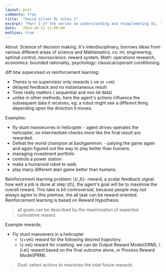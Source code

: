 ```yaml
---
layout: post
comments: true
title:  "David silver RL notes 1"
excerpt: "Part 1 of the series on understanding and reimplemeting O1, This blog I discuss and summarize the papers that might have been the backbone of O1 implementation."
date:   2024-10-31 11:00:00
mathjax: true
---
```

About:
Science of decision making. It's interdisciplinary, borrows ideas from various different areas of science and Mathematics, cs: ml, engineering: optimal control, neuroscience: reward system, Math: operations research, economics: bounded rationality, psychology: classical/operant conditioning. 

diff btw supervised vs reinforcement learning:
- Theres is no supervisior only rewards (-ve or +ve)
- delayed feedback and no instantaneous result
- Time really matters ( sequential and non iid data)
- unlike in other methods, here the agent's actions influence the subsequent data it receives, eg: a robot might see a different thing depending upon the direction it moves. 

Examples:
- fly stunt manoeuvres in helicopter - agent drives operates the helicopter, no intermediate checks more like the final result are rewarded.
- Defeat the world champion at backgammon. - palying the game again and again figured out the way to play better than humans.
-  managing investment portfolio
- controls a power station
- make a humanoid robot to walk. 
- play many different atari game better than humans. 

Reinforcement learning problem:
\\(r_t\\)- reward, a scalar feedback signal. how well a job is done at step \\(t\\), the agent's goal will be to maximise the overall reward. 
This take is bit controversial, because people may not always agree to this premise, the all task can be reward oriented. 
Reinforcement learning is based on Reward Hypothesis:

> all goals can be described by the maximisation of expected cumulative reward. 

Example rewards;
 - Fly stunt manoevers in a helicopter
	 -  \\(+ve\\) reward for the following desired trajectory. 
	 - \\(-ve\\) reward for crashing.
 we can do Output Reward Model(ORM), \\(i.e\\) reward based on the final outcome alone, or Process Reward Model(PRM). 

> Goal: select actions to maximise the total future rewards.



